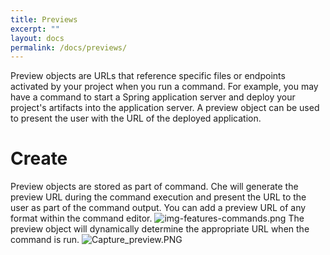```yaml
---
title: Previews
excerpt: ""
layout: docs
permalink: /docs/previews/
---
```

Preview objects are URLs that reference specific files or endpoints activated by your project when you run a command.  For example, you may have a command to start a Spring application server and deploy your project's artifacts into the application server. A preview object can be used to present the user with the URL of the deployed application.
# Create  
Preview objects are stored as part of command. Che will generate the preview URL during the command execution and present the URL to the user as part of the command output. You can add a preview URL of any format within the command editor.
![img-features-commands.png](../../assets/imgs/img-features-commands.png)
The preview object will dynamically determine the appropriate URL when the command is run.
![Capture_preview.PNG](../../assets/imgs/Capture_preview.PNG)

